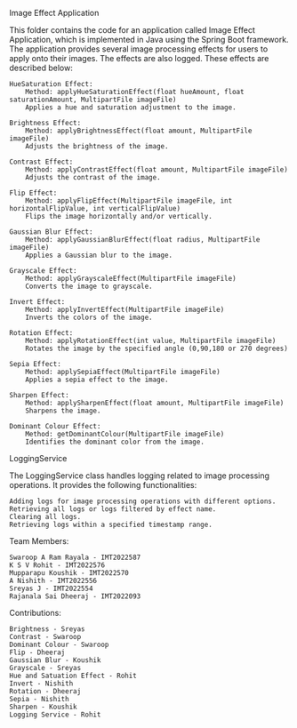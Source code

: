 Image Effect Application

This folder contains the code for an application called Image Effect 
Application, which is implemented in Java using the Spring Boot framework.
The application provides several image processing effects for users to apply
onto their images. The effects are also logged. These effects are described 
below:

    HueSaturation Effect:
        Method: applyHueSaturationEffect(float hueAmount, float saturationAmount, MultipartFile imageFile)
        Applies a hue and saturation adjustment to the image.

    Brightness Effect:
        Method: applyBrightnessEffect(float amount, MultipartFile imageFile)
        Adjusts the brightness of the image.

    Contrast Effect:
        Method: applyContrastEffect(float amount, MultipartFile imageFile)
        Adjusts the contrast of the image.

    Flip Effect:
        Method: applyFlipEffect(MultipartFile imageFile, int horizontalFlipValue, int verticalFlipValue)
        Flips the image horizontally and/or vertically.

    Gaussian Blur Effect:
        Method: applyGaussianBlurEffect(float radius, MultipartFile imageFile)
        Applies a Gaussian blur to the image.

    Grayscale Effect:
        Method: applyGrayscaleEffect(MultipartFile imageFile)
        Converts the image to grayscale.

    Invert Effect:
        Method: applyInvertEffect(MultipartFile imageFile)
        Inverts the colors of the image.

    Rotation Effect:
        Method: applyRotationEffect(int value, MultipartFile imageFile)
        Rotates the image by the specified angle (0,90,180 or 270 degrees)

    Sepia Effect:
        Method: applySepiaEffect(MultipartFile imageFile)
        Applies a sepia effect to the image.

    Sharpen Effect:
        Method: applySharpenEffect(float amount, MultipartFile imageFile)
        Sharpens the image.

    Dominant Colour Effect:
        Method: getDominantColour(MultipartFile imageFile)
        Identifies the dominant color from the image.

LoggingService

The LoggingService class handles logging related to image processing 
operations. It provides the following functionalities:

    Adding logs for image processing operations with different options.
    Retrieving all logs or logs filtered by effect name.
    Clearing all logs.
    Retrieving logs within a specified timestamp range.

Team Members:

    Swaroop A Ram Rayala - IMT2022587
    K S V Rohit - IMT2022576
    Mupparapu Koushik - IMT2022570
    A Nishith - IMT2022556
    Sreyas J - IMT2022554
    Rajanala Sai Dheeraj - IMT2022093
    
    

Contributions:

    Brightness - Sreyas
    Contrast - Swaroop
    Dominant Colour - Swaroop
    Flip - Dheeraj
    Gaussian Blur - Koushik
    Grayscale - Sreyas
    Hue and Satuation Effect - Rohit
    Invert - Nishith
    Rotation - Dheeraj
    Sepia - Nishith
    Sharpen - Koushik
    Logging Service - Rohit
